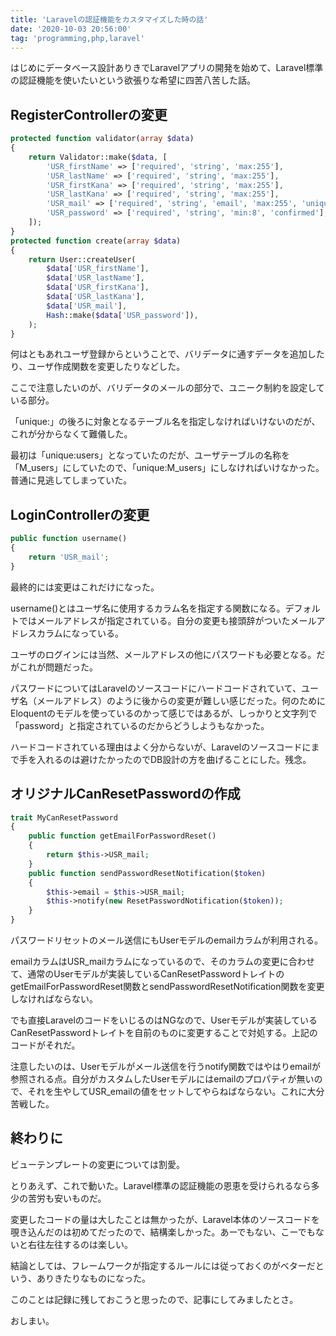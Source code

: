 ```yaml
---
title: 'Laravelの認証機能をカスタマイズした時の話'
date: '2020-10-03 20:56:00'
tag: 'programming,php,laravel'
---
```


はじめにデータベース設計ありきでLaravelアプリの開発を始めて、Laravel標準の認証機能を使いたいという欲張りな希望に四苦八苦した話。

## RegisterControllerの変更

```php
protected function validator(array $data)
{
    return Validator::make($data, [
        'USR_firstName' => ['required', 'string', 'max:255'],
        'USR_lastName' => ['required', 'string', 'max:255'],
        'USR_firstKana' => ['required', 'string', 'max:255'],
        'USR_lastKana' => ['required', 'string', 'max:255'],
        'USR_mail' => ['required', 'string', 'email', 'max:255', 'unique:M_users'],
        'USR_password' => ['required', 'string', 'min:8', 'confirmed'],
    ]);
}
protected function create(array $data)
{
    return User::createUser(
        $data['USR_firstName'],
        $data['USR_lastName'],
        $data['USR_firstKana'],
        $data['USR_lastKana'],
        $data['USR_mail'],
        Hash::make($data['USR_password']),
    );
}
```

何はともあれユーザ登録からということで、バリデータに通すデータを追加したり、ユーザ作成関数を変更したりなどした。

ここで注意したいのが、バリデータのメールの部分で、ユニーク制約を設定している部分。

「unique:」の後ろに対象となるテーブル名を指定しなければいけないのだが、これが分からなくて難儀した。

最初は「unique:users」となっていたのだが、ユーザテーブルの名称を「M_users」にしていたので、「unique:M_users」にしなければいけなかった。普通に見逃してしまっていた。

## LoginControllerの変更

```php
public function username()
{
    return 'USR_mail';
}
```

最終的には変更はこれだけになった。

username()とはユーザ名に使用するカラム名を指定する関数になる。デフォルトではメールアドレスが指定されている。自分の変更も接頭辞がついたメールアドレスカラムになっている。

ユーザのログインには当然、メールアドレスの他にパスワードも必要となる。だがこれが問題だった。

パスワードについてはLaravelのソースコードにハードコードされていて、ユーザ名（メールアドレス）のように後からの変更が難しい感じだった。何のためにEloquentのモデルを使っているのかって感じではあるが、しっかりと文字列で「password」と指定されているのだからどうしようもなかった。

ハードコードされている理由はよく分からないが、Laravelのソースコードにまで手を入れるのは避けたかったのでDB設計の方を曲げることにした。残念。

## オリジナルCanResetPasswordの作成

```php
trait MyCanResetPassword
{
    public function getEmailForPasswordReset()
    {
        return $this->USR_mail;
    }
    public function sendPasswordResetNotification($token)
    {
        $this->email = $this->USR_mail;
        $this->notify(new ResetPasswordNotification($token));
    }
}
```

パスワードリセットのメール送信にもUserモデルのemailカラムが利用される。

emailカラムはUSR_mailカラムになっているので、そのカラムの変更に合わせて、通常のUserモデルが実装しているCanResetPasswordトレイトのgetEmailForPasswordReset関数とsendPasswordResetNotification関数を変更しなければならない。

でも直接LaravelのコードをいじるのはNGなので、Userモデルが実装しているCanResetPasswordトレイトを自前のものに変更することで対処する。上記のコードがそれだ。

注意したいのは、Userモデルがメール送信を行うnotify関数ではやはりemailが参照される点。自分がカスタムしたUserモデルにはemailのプロパティが無いので、それを生やしてUSR_emailの値をセットしてやらねばならない。これに大分苦戦した。

## 終わりに

ビューテンプレートの変更については割愛。

とりあえず、これで動いた。Laravel標準の認証機能の恩恵を受けられるなら多少の苦労も安いものだ。

変更したコードの量は大したことは無かったが、Laravel本体のソースコードを覗き込んだのは初めてだったので、結構楽しかった。あーでもない、こーでもないと右往左往するのは楽しい。

結論としては、フレームワークが指定するルールには従っておくのがベターだという、ありきたりなものになった。

このことは記録に残しておこうと思ったので、記事にしてみましたとさ。

おしまい。